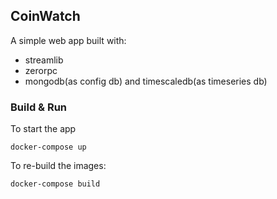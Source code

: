 ## CoinWatch


A simple web app built with:
 * streamlib
 * zerorpc
 * mongodb(as config db) and timescaledb(as timeseries db)


### Build & Run

To start the app
```shell
docker-compose up
```


To re-build the images:
```shell
docker-compose build
```